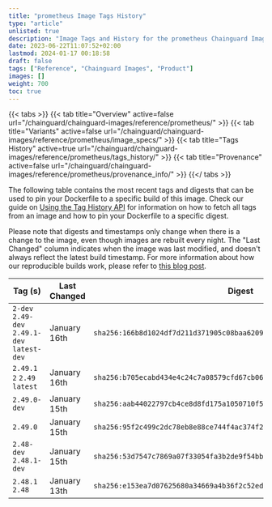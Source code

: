 ```yaml
---
title: "prometheus Image Tags History"
type: "article"
unlisted: true
description: "Image Tags and History for the prometheus Chainguard Image"
date: 2023-06-22T11:07:52+02:00
lastmod: 2024-01-17 00:18:58
draft: false
tags: ["Reference", "Chainguard Images", "Product"]
images: []
weight: 700
toc: true
---
```


{{< tabs >}}
{{< tab title="Overview" active=false url="/chainguard/chainguard-images/reference/prometheus/" >}}
{{< tab title="Variants" active=false url="/chainguard/chainguard-images/reference/prometheus/image_specs/" >}}
{{< tab title="Tags History" active=true url="/chainguard/chainguard-images/reference/prometheus/tags_history/" >}}
{{< tab title="Provenance" active=false url="/chainguard/chainguard-images/reference/prometheus/provenance_info/" >}}
{{</ tabs >}}

The following table contains the most recent tags and digests that can be used to pin your Dockerfile to a specific build of this image. Check our guide on [Using the Tag History API](/chainguard/chainguard-images/using-the-tag-history-api/) for information on how to fetch all tags from an image and how to pin your Dockerfile to a specific digest.

Please note that digests and timestamps only change when there is a change to the image, even though images are rebuilt every night. The "Last Changed" column indicates when the image was last modified, and doesn't always reflect the latest build timestamp. For more information about how our reproducible builds work, please refer to [this blog post](https://www.chainguard.dev/unchained/reproducing-chainguards-reproducible-image-builds).

| Tag (s)                                       | Last Changed | Digest                                                                    |
|-----------------------------------------------|--------------|---------------------------------------------------------------------------|
|  `2-dev` `2.49-dev` `2.49.1-dev` `latest-dev` | January 16th | `sha256:166b8d1024df7d211d371905c08baa6209452d7a5a083647057969024581ef50` |
|  `2.49.1` `2` `2.49` `latest`                 | January 16th | `sha256:b705ecabd434e4c24c7a08579cfd67cb06bac326290f7f6f2274971f0abc47d0` |
|  `2.49.0-dev`                                 | January 15th | `sha256:aab44022797cb4ce8d8fd175a1050710f532886c4ef8384fcabc2116bd2655ae` |
|  `2.49.0`                                     | January 15th | `sha256:95f2c499c2dc78eb8e88ce744f4ac374f2105632da39663edc8a1a6af5b6125d` |
|  `2.48-dev` `2.48.1-dev`                      | January 15th | `sha256:53d7547c7869a07f33054fa3b2de9f54bb00eb8371654ed42f47bc0469e15194` |
|  `2.48.1` `2.48`                              | January 13th | `sha256:e153ea7d07625680a34669a4b36f2c52ed16a218a0598cdc7be9589e1c6bbba1` |

